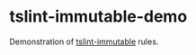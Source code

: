 # tslint-immutable-demo

Demonstration of [tslint-immutable](https://github.com/jonaskello/tslint-immutable) rules.

